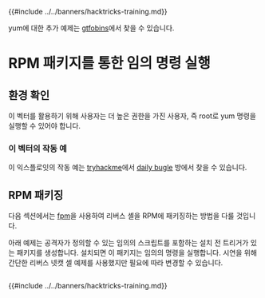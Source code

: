 {{#include ../../banners/hacktricks-training.md}}

yum에 대한 추가 예제는 [gtfobins](https://gtfobins.github.io/gtfobins/yum/)에서 찾을 수 있습니다.

# RPM 패키지를 통한 임의 명령 실행

## 환경 확인

이 벡터를 활용하기 위해 사용자는 더 높은 권한을 가진 사용자, 즉 root로 yum 명령을 실행할 수 있어야 합니다.

### 이 벡터의 작동 예

이 익스플로잇의 작동 예는 [tryhackme](https://tryhackme.com)에서 [daily bugle](https://tryhackme.com/room/dailybugle) 방에서 찾을 수 있습니다.

## RPM 패키징

다음 섹션에서는 [fpm](https://github.com/jordansissel/fpm)을 사용하여 리버스 셸을 RPM에 패키징하는 방법을 다룰 것입니다.

아래 예제는 공격자가 정의할 수 있는 임의의 스크립트를 포함하는 설치 전 트리거가 있는 패키지를 생성합니다. 설치되면 이 패키지는 임의의 명령을 실행합니다. 시연을 위해 간단한 리버스 넷캣 셸 예제를 사용했지만 필요에 따라 변경할 수 있습니다.
```text

```
{{#include ../../banners/hacktricks-training.md}}
